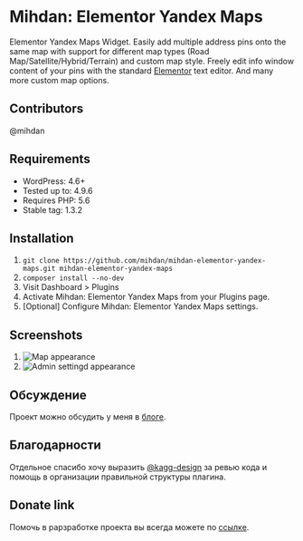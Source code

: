# Mihdan: Elementor Yandex Maps

Elementor Yandex Maps Widget. Easily add multiple address pins onto the same map with support for different map types (Road Map/Satellite/Hybrid/Terrain) and custom map style. Freely edit info window content of your pins with the standard [Elementor](https://www.kobzarev.com/r/elementor/) text editor. And many more custom map options.

## Contributors
@mihdan

## Requirements
- WordPress: 4.6+
- Tested up to: 4.9.6
- Requires PHP: 5.6
- Stable tag: 1.3.2

## Installation
1. `git clone https://github.com/mihdan/mihdan-elementor-yandex-maps.git mihdan-elementor-yandex-maps`
2. `composer install --no-dev`
3. Visit Dashboard > Plugins
4. Activate Mihdan: Elementor Yandex Maps from your Plugins page.
5. [Optional] Configure Mihdan: Elementor Yandex Maps settings.

## Screenshots
1. ![Map appearance](https://raw.githubusercontent.com/mihdan/mihdan-elementor-yandex-maps/master/.wordpress-org/screenshot-1.png)
2. ![Admin settingd appearance](https://raw.githubusercontent.com/mihdan/mihdan-elementor-yandex-maps/master/.wordpress-org/screenshot-2.png)

## Обсуждение
Проект можно обсудить у меня в [блоге](https://www.kobzarev.com/projects/mihdan-elementor-yandex-maps/).

## Благодарности
Отдельное спасибо хочу выразить [@kagg-design](https://github.com/kagg-design) за ревью кода и помощь в организации правильной структуры плагина.

## Donate link
Помочь в рарзработке проекта вы всегда можете по [ссылке](https://www.kobzarev.com/donate/).
